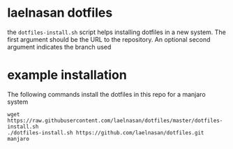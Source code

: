 # laelnasan dotfiles
the  `dotfiles-install.sh` script  helps  installing dotfiles  in a  new
system.  The first  argument should  be the  URL to  the repository.  An
optional second argument indicates the branch used

# example installation
The following commands  install the dotfiles in this repo  for a manjaro
system

```
wget https://raw.githubusercontent.com/laelnasan/dotfiles/master/dotfiles-install.sh
./dotfiles-install.sh https://github.com/laelnasan/dotfiles.git manjaro
```
